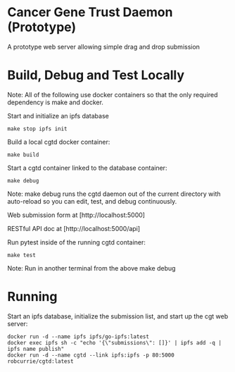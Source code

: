 # Cancer Gene Trust Daemon (Prototype)

A prototype web server allowing simple drag and drop submission

# Build, Debug and Test Locally

Note: All of the following use docker containers so that
the only required dependency is make and docker.

Start and initialize an ipfs database

    make stop ipfs init

Build a local cgtd docker container:

    make build

Start a cgtd container linked to the database container:

    make debug

Note: make debug runs the cgtd daemon out of the current
directory with auto-reload so you can edit, test, and debug
continuously.

Web submission form at [http://localhost:5000]

RESTful API doc at [http://localhost:5000/api]

Run pytest inside of the running cgtd container:

    make test

Note: Run in another terminal from the above make debug

# Running

Start an ipfs database, initialize the submission list, and 
start up the cgt web server:

    docker run -d --name ipfs ipfs/go-ipfs:latest
	docker exec ipfs sh -c "echo '{\"submissions\": []}' | ipfs add -q | ipfs name publish"
    docker run -d --name cgtd --link ipfs:ipfs -p 80:5000 robcurrie/cgtd:latest
